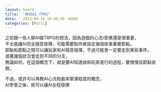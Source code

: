 ```yaml
---
layout: board
title:  "再談AI-TPRG"
date:   2023-04-14 10:00:00 +0800
categories: [Multi]
---
```


之前跟一些人聊AI做TRPG的想法，因為遊戲的心流/節奏還是很重要，  
不太能讓AI完全隨意發揮，可能需要製作者設定幾個故事重要節點，  
節點和節點之間可以讓玩家和AI隨意發揮，不過可能會一定要走到某些事件，  
或著幾個狀況會走到不同的分支，  
無論如何，在這個概念下，就是要AI知道說和玩家進行的過程，要慢慢往節點收斂。  


不過，或許可以再教AI心流和劇本緊湊程度的概念，  
AI學會之後，就可以讓AI全程發揮 